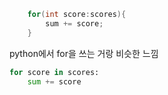 
```java
	for(int score:scores){
		sum += score;
	}
```

python에서 for을 쓰는 거랑 비슷한 느낌

```python
for score in scores:
	sum += score
```

